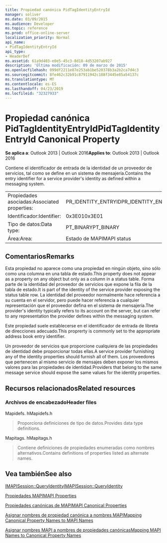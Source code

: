 ```yaml
---
title: Propiedad canónica PidTagIdentityEntryId
manager: soliver
ms.date: 03/09/2015
ms.audience: Developer
ms.topic: reference
ms.prod: office-online-server
localization_priority: Normal
api_name:
- PidTagIdentityEntryId
api_type:
- HeaderDef
ms.assetid: 61a9d403-e0e5-45c3-8d18-4d53207ab927
description: 'Última modificación: 09 de marzo de 2015'
ms.openlocfilehash: 099df2211e87e253ab1be520378b3a2b2ca7d4c3
ms.sourcegitcommit: 8fe462c32b91c87911942c188f3445e85a54137c
ms.translationtype: MT
ms.contentlocale: es-ES
ms.lasthandoff: 04/23/2019
ms.locfileid: "32327933"
---
```

# <a name="pidtagidentityentryid-canonical-property"></a><span data-ttu-id="b7245-103">Propiedad canónica PidTagIdentityEntryId</span><span class="sxs-lookup"><span data-stu-id="b7245-103">PidTagIdentityEntryId Canonical Property</span></span>

  
  
<span data-ttu-id="b7245-104">**Se aplica a**: Outlook 2013 | Outlook 2016</span><span class="sxs-lookup"><span data-stu-id="b7245-104">**Applies to**: Outlook 2013 | Outlook 2016</span></span> 
  
<span data-ttu-id="b7245-105">Contiene el identificador de entrada de la identidad de un proveedor de servicios, tal como se define en un sistema de mensajería.</span><span class="sxs-lookup"><span data-stu-id="b7245-105">Contains the entry identifier for a service provider's identity as defined within a messaging system.</span></span> 
  
|||
|:-----|:-----|
|<span data-ttu-id="b7245-106">Propiedades asociadas:</span><span class="sxs-lookup"><span data-stu-id="b7245-106">Associated properties:</span></span>  <br/> |<span data-ttu-id="b7245-107">PR_IDENTITY_ENTRYID</span><span class="sxs-lookup"><span data-stu-id="b7245-107">PR_IDENTITY_ENTRYID</span></span>  <br/> |
|<span data-ttu-id="b7245-108">Identificador:</span><span class="sxs-lookup"><span data-stu-id="b7245-108">Identifier:</span></span>  <br/> |<span data-ttu-id="b7245-109">0x3E01</span><span class="sxs-lookup"><span data-stu-id="b7245-109">0x3E01</span></span>  <br/> |
|<span data-ttu-id="b7245-110">Tipo de datos:</span><span class="sxs-lookup"><span data-stu-id="b7245-110">Data type:</span></span>  <br/> |<span data-ttu-id="b7245-111">PT_BINARY</span><span class="sxs-lookup"><span data-stu-id="b7245-111">PT_BINARY</span></span>  <br/> |
|<span data-ttu-id="b7245-112">Área:</span><span class="sxs-lookup"><span data-stu-id="b7245-112">Area:</span></span>  <br/> |<span data-ttu-id="b7245-113">Estado de MAPI</span><span class="sxs-lookup"><span data-stu-id="b7245-113">MAPI status</span></span>  <br/> |
   
## <a name="remarks"></a><span data-ttu-id="b7245-114">Comentarios</span><span class="sxs-lookup"><span data-stu-id="b7245-114">Remarks</span></span>

<span data-ttu-id="b7245-115">Esta propiedad no aparece como una propiedad en ningún objeto, sino sólo como una columna en una tabla de estado.</span><span class="sxs-lookup"><span data-stu-id="b7245-115">This property does not appear as a property on any object but only as a column in a status table.</span></span> <span data-ttu-id="b7245-116">Forma parte de la identidad del proveedor de servicios que expone la fila de la tabla de estado.</span><span class="sxs-lookup"><span data-stu-id="b7245-116">It is part of the identity of the service provider exposing the status table row.</span></span> <span data-ttu-id="b7245-117">La identidad del proveedor normalmente hace referencia a su cuenta en el servidor, pero puede hacer referencia a cualquier representación que el proveedor defina en el sistema de mensajería.</span><span class="sxs-lookup"><span data-stu-id="b7245-117">The provider's identity typically refers to its account on the server, but can refer to any representation the provider defines within the messaging system.</span></span> 
  
<span data-ttu-id="b7245-118">Este propiedad suele establecerse en el identificador de entrada de libreta de direcciones adecuado.</span><span class="sxs-lookup"><span data-stu-id="b7245-118">This proprerty is commonly set to the appropriate address book entry identifier.</span></span> 
  
<span data-ttu-id="b7245-119">Un proveedor de servicios que proporcione cualquiera de las propiedades de identidad debe proporcionar todas ellas.</span><span class="sxs-lookup"><span data-stu-id="b7245-119">A service provider furnishing any of the identity properties should furnish all of them.</span></span> <span data-ttu-id="b7245-120">Los proveedores que pertenecen al mismo servicio de mensajes deben exponer los mismos valores para las propiedades de identidad.</span><span class="sxs-lookup"><span data-stu-id="b7245-120">Providers that belong to the same message service should expose the same values for the identity properties.</span></span> 
  
## <a name="related-resources"></a><span data-ttu-id="b7245-121">Recursos relacionados</span><span class="sxs-lookup"><span data-stu-id="b7245-121">Related resources</span></span>

### <a name="header-files"></a><span data-ttu-id="b7245-122">Archivos de encabezado</span><span class="sxs-lookup"><span data-stu-id="b7245-122">Header files</span></span>

<span data-ttu-id="b7245-123">Mapidefs. h</span><span class="sxs-lookup"><span data-stu-id="b7245-123">Mapidefs.h</span></span>
  
> <span data-ttu-id="b7245-124">Proporciona definiciones de tipo de datos.</span><span class="sxs-lookup"><span data-stu-id="b7245-124">Provides data type definitions.</span></span>
    
<span data-ttu-id="b7245-125">Mapitags. h</span><span class="sxs-lookup"><span data-stu-id="b7245-125">Mapitags.h</span></span>
  
> <span data-ttu-id="b7245-126">Contiene definiciones de propiedades enumeradas como nombres alternativos.</span><span class="sxs-lookup"><span data-stu-id="b7245-126">Contains definitions of properties listed as alternate names.</span></span>
    
## <a name="see-also"></a><span data-ttu-id="b7245-127">Vea también</span><span class="sxs-lookup"><span data-stu-id="b7245-127">See also</span></span>



[<span data-ttu-id="b7245-128">IMAPISession::QueryIdentity</span><span class="sxs-lookup"><span data-stu-id="b7245-128">IMAPISession::QueryIdentity</span></span>](imapisession-queryidentity.md)


[<span data-ttu-id="b7245-129">Propiedades MAPI</span><span class="sxs-lookup"><span data-stu-id="b7245-129">MAPI Properties</span></span>](mapi-properties.md)
  
[<span data-ttu-id="b7245-130">Propiedades canónicas de MAPI</span><span class="sxs-lookup"><span data-stu-id="b7245-130">MAPI Canonical Properties</span></span>](mapi-canonical-properties.md)
  
[<span data-ttu-id="b7245-131">Asignar nombres de propiedad canónica a nombres MAPI</span><span class="sxs-lookup"><span data-stu-id="b7245-131">Mapping Canonical Property Names to MAPI Names</span></span>](mapping-canonical-property-names-to-mapi-names.md)
  
[<span data-ttu-id="b7245-132">Asignar nombres MAPI a nombres de propiedades canónicas</span><span class="sxs-lookup"><span data-stu-id="b7245-132">Mapping MAPI Names to Canonical Property Names</span></span>](mapping-mapi-names-to-canonical-property-names.md)


